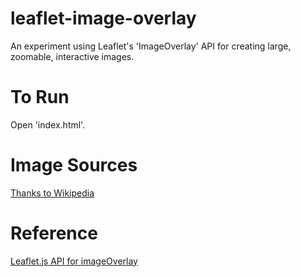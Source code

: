 # leaflet-image-overlay

An experiment using Leaflet's 'ImageOverlay' API for creating large, zoomable, interactive images. 

# To Run

Open 'index.html'.

# Image Sources

[Thanks to Wikipedia](http://en.wikipedia.org/wiki/Washington_Street_(Boston))

# Reference

[Leaflet.js API for imageOverlay](http://leafletjs.com/reference.html#imageoverlay)